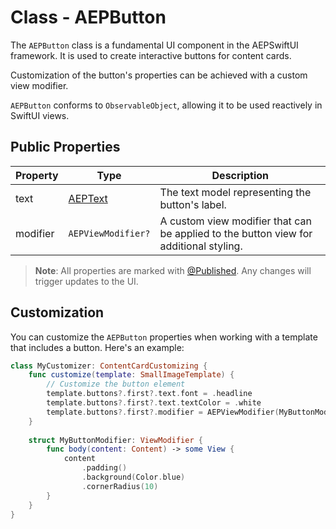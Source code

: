 # Class - AEPButton

The `AEPButton` class is a fundamental UI component in the AEPSwiftUI framework. It is used to create interactive buttons for content cards. 

Customization of the button's properties can be achieved with a custom view modifier. 

`AEPButton` conforms to `ObservableObject`, allowing it to be used reactively in SwiftUI views.

## Public Properties

| Property |	Type |	Description |
| --- | --- | --- |
| text | [AEPText](aeptext.md) |	The text model representing the button's label. |
| modifier |	`AEPViewModifier?` |	A custom view modifier that can be applied to the button view for additional styling. |

> **Note**: All properties are marked with [@Published](https://developer.apple.com/documentation/combine/published). Any changes will trigger updates to the UI.

## Customization

You can customize the `AEPButton` properties when working with a template that includes a button. Here's an example:

```swift
class MyCustomizer: ContentCardCustomizing {
    func customize(template: SmallImageTemplate) {
        // Customize the button element
        template.buttons?.first?.text.font = .headline
        template.buttons?.first?.text.textColor = .white
        template.buttons?.first?.modifier = AEPViewModifier(MyButtonModifier())
    }
    
    struct MyButtonModifier: ViewModifier {
        func body(content: Content) -> some View {
            content
                .padding()
                .background(Color.blue)
                .cornerRadius(10)
        }
    }
}
```
